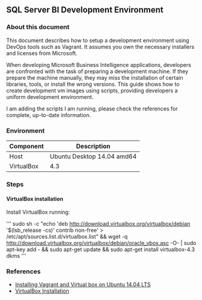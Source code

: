 ## SQL Server BI Development Environment

### About this document

This document describes how to setup a development environment using DevOps tools such as Vagrant. It assumes you own the necessary installers and licenses from Microsoft.

When developing Microsoft Business Intelligence applications, developers are confronted with the task of preparing a development machine. If they prepare the machine manually, they may miss the installation of certain libraries, tools, or install the wrong versions. This guide shows how to create development vm images using scripts, providing developers a uniform development environment.  

I am adding the scripts I am running, please check the references for complete, up-to-date information.


### Environment

Component | Description
----------|------------
Host | Ubuntu Desktop 14.04 amd64
VirtualBox | 4.3


### Steps

#### VirtualBox installation

Install VirtualBox running:

'''
sudo sh -c "echo 'deb http://download.virtualbox.org/virtualbox/debian '$(lsb_release -cs)' contrib non-free' > /etc/apt/sources.list.d/virtualbox.list" && wget -q http://download.virtualbox.org/virtualbox/debian/oracle_vbox.asc -O- | sudo apt-key add - && sudo apt-get update && sudo apt-get install virtualbox-4.3 dkms
'''





### References
- [Installing Vagrant and Virtual box on Ubuntu 14.04 LTS](http://www.olindata.com/blog/2014/07/installing-vagrant-and-virtual-box-ubuntu-1404-lts)
- [VirtualBox Installation](https://help.ubuntu.com/community/VirtualBox/Installation)
